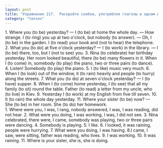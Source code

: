 ```yaml
---
layout: post
title: "Упражнение 217.  Раскройте скобки, употребляя глаголы в одном из следующих времен: Present Simple, Past Simple, Present Continuous, Past Continuous."
category: "tenses"
---
```

<section class="question">
1. Where you (to be) yesterday? — I (to be) at home the whole day. — How strange. I (to ring) you up at two o'clock, but nobody (to answer). — Oh, I (to be) in the garden. I (to read) your book and (not to hear) the telephone. 2. What you (to do) at five o'clock yesterday? — I (to work) in the library. — I (to be) there, too, but I (not to see) you. 3. Nina (to celebrate) her birthday yesterday. Her room looked beautiful, there (to be) many flowers in it. When I (to come) in, somebody (to play) the piano, two or three pairs (to dance). 4. Listen! Somebody (to play) the piano. 5. I (to like) music very much. 6. When I (to look) out of the window, it (to rain) heavily and people (to hurry) along the streets. 7. What you (to do) at seven o'clock yesterday? — I (to have) supper. 8. When I (to come) home yesterday, I (to see) that all my family (to sit) round the table. Father (to read) a letter from my uncle, who (to live) in Kiev. 9. Yesterday I (to work) at my English from five till seven. 10. It (to rain) the whole day yesterday. 11. Where your sister (to be) now? — She (to be) in her room. She (to do) her homework.
</section>

<section class="answer">
1. Where were you, I was, I rang, nobody answered, I was, I was reading, did not hear. 2. What were you doing, I was working, I was, I did not see. 3. Nina celebrated, there were, I came, somebody was playing, two or three pairs were dancing. 4. Somebody is playing. 5. I like. 6. I looked, it was raining, people were hurrying. 7. What were you doing, I was having. 8.I came, I saw, were sitting, father was reading, who lives. 9. I was working. 10. It was raining. 11. Where is your sister, she is, she is doing.
</section>